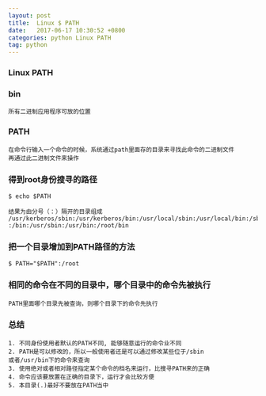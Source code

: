 ```yaml
---
layout: post
title:  Linux $ PATH 
date:   2017-06-17 10:30:52 +0800
categories: python Linux PATH 
tag: python 
---
```



### Linux PATH 

### bin 
```
所有二进制应用程序可放的位置
```

### PATH  
```
在命令行输入一个命令的时候，系统通过path里面存的目录来寻找此命令的二进制文件
再通过此二进制文件来操作
```
### 得到root身份搜寻的路径 
```
$ echo $PATH

结果为由分号（：）隔开的目录组成
/usr/kerberos/sbin:/usr/kerberos/bin:/usr/local/sbin:/usr/local/bin:/sbin
:/bin:/usr/sbin:/usr/bin:/root/bin
```
### 把一个目录增加到PATH路径的方法
```
$ PATH="$PATH":/root
```
### 相同的命令在不同的目录中，哪个目录中的命令先被执行
```
PATH里面哪个目录先被查询，则哪个目录下的命令先执行
```
### 总结
```
1. 不同身份使用者默认的PATH不同, 能够随意运行的命令业不同
2. PATH是可以修改的，所以一般使用者还是可以通过修改某些位于/sbin
或者/usr/bin下的命令来查询
3. 使用绝对或者相对路径指定某个命令的档名来运行，比搜寻PATH来的正确
4. 命令应该要放置在正确的目录下，运行才会比较方便
5. 本目录(.)最好不要放在PATH当中
```

[jekyll-docs]: https://jekyllrb.com/docs/home
[jekyll-gh]:   https://github.com/jekyll/jekyll
[jekyll-talk]: https://talk.jekyllrb.com/

